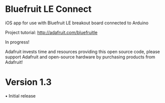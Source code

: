 Bluefruit LE Connect
=================

iOS app for use with Bluefruit LE breakout board connected to Arduino

Project tutorial: http://adafruit.com/bluefruitle

In progress!

Adafruit invests time and resources providing this open source code, please support Adafruit and open-source hardware by purchasing products from Adafruit!


Version 1.3
=================

• Initial release
